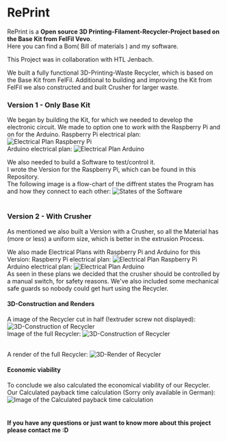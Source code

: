 # RePrint

RePrint is a <strong>Open source 3D Printing-Filament-Recycler-Project based on the Base Kit from FelFil Vevo</strong>.<br>
Here you can find a Bom( Bill of materials ) and my software.


This Project was in collaboration with HTL Jenbach.

We built a fully functional 3D-Printing-Waste Recycler, which is based on the Base Kit from FelFil.
Additional to building and improving the Kit from FelFil we also constructed and built Crusher for larger waste.

<h3>Version 1 - Only Base Kit </h3>

We began by building the Kit, for which we needed to develop the electronic circuit. We made to option one to work with the Raspberry Pi and on for the Arduino.
Raspberry Pi electrical plan: ![Electrical Plan Raspberry Pi](screenshots/RePrint.png)<br>
Arduino electrical plan: ![Electrical Plan Arduino](screenshots/RePrintArduino_Steckplatine.png)<br>

We also needed to build a Software to test/control it.<br>
I wrote the Version for the Raspberry Pi, which can be found in this Repository.<br>
The following image is a flow-chart of the diffrent states the Program has and how they connect to each other: ![States of the Software](screenshots/RePrint-Menu-Obverview.png)<br>
<br>
<h3>Version 2 - With Crusher</h3>
As mentioned we also built a Version with a Crusher, so all the Material has (more or less) a uniform size, which is better in the extrusion Process.

We also made Electrical Plans with Raspberry Pi and Arduino for this Version:
Raspberry Pi electrical plan: ![Electrical Plan Raspberry Pi](screenshots/final_Steckplatine_2.png)<br>
Arduino electrical plan: ![Electrical Plan Arduino](screenshots/RePrintArduino_Steckplatine_final.png)<br>
As seen in these plans we decided that the crusher should be controlled by a manual switch, for safety reasons. We've also included some mechanical safe guards so nobody could get hurt using the Recycler.<br>
<h4>3D-Construction and Renders</h4>

A image of the Recycler cut in half (!extruder screw not displayed): ![3D-Construction of Recycler](screenshots/3.PNG)<br>
Image of the full Recycler: ![3D-Construction of Recycler](screenshots/1.PNG)<br><br>

A render of the full Recycler: ![3D-Render of Recycler](screenshots/rend.png)<br>

<h4>Economic viability</h4>


To conclude we also calculated the economical viability of our Recycler.<br>
Our Calculated payback time calculation (Sorry only available in German): ![Image of the Calculated payback time calculation](screenshots/kostenrechnung.PNG)<br><br>
<h4>If you have any questions or just want to know more about this project please contact me :D<h4>
